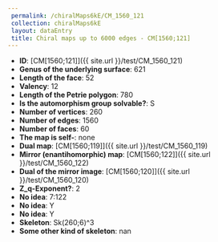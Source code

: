 ```yaml
--- 
 permalink: /chiralMaps6kE/CM_1560_121 
 collection: chiralMaps6kE
 layout: dataEntry
 title: Chiral maps up to 6000 edges - CM[1560;121]
---
```


- **ID**: [CM[1560;121]]({{ site.url }}/test/CM_1560_121)
- **Genus of the underlying surface**: 621
- **Length of the face**: 52
- **Valency**: 12
- **Length of the Petrie polygon**: 780
- **Is the automorphism group solvable?**: S
- **Number of vertices**: 260
- **Number of edges**: 1560
- **Number of faces**: 60
- **The map is self-**: none
- **Dual map**: [CM[1560;119]]({{ site.url }}/test/CM_1560_119)
- **Mirror (enantihomorphic) map**: [CM[1560;122]]({{ site.url }}/test/CM_1560_122)
- **Dual of the mirror image**: [CM[1560;120]]({{ site.url }}/test/CM_1560_120)
- **Z_q-Exponent?**: 2
- **No idea**:  7:122
- **No idea**: Y
- **No idea**: Y
- **Skeleton**: Sk(260;6)^3
- **Some other kind of skeleton**: nan
